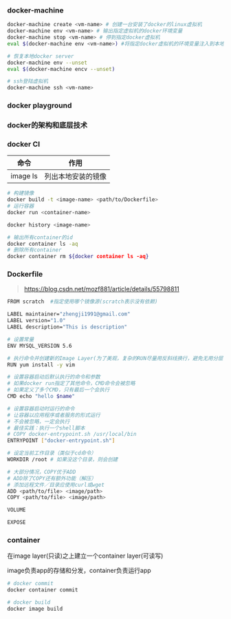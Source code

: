 ### docker-machine
```bash
docker-machine create <vm-name> # 创建一台安装了docker的linux虚拟机
docker-machine env <vm-name> # 输出指定虚拟机的docker环境变量
docker-machine stop <vm-name> # 停到指定docker虚拟机
eval $(docker-machine env <vm-name>) #将指定docker虚拟机的环境变量注入到本地系统环境

# 恢复本地docker server
docker-machine env --unset
eval $(docker-machine encv --unset)

# ssh登陆虚拟机
docker-machine ssh <vm-name>
```

### docker playground

### docker的架构和底层技术

### docker CI

命令	| 作用
---|---
image ls | 列出本地安装的镜像

```bash
# 构建镜像
docker build -t <image-name> <path/to/Dockerfile>
# 运行容器
docker run <container-name>

docker history <image-name>

# 输出所有container的id
docker container ls -aq
# 删除所有container
docker container rm ${docker container ls -aq}
```

### Dockerfile
> https://blog.csdn.net/mozf881/article/details/55798811

```bash
FROM scratch  #指定使用哪个镜像源(scratch表示没有依赖)

LABEL maintainer="zhengji1991@gmail.com"
LABEL version="1.0"
LABEL description="This is description"

# 设置常量
ENV MYSQL_VERSION 5.6

# 执行命令并创建新的Image Layer(为了美观，复杂的RUN尽量用反斜线换行，避免无用分层，合并多条命令成一行)
RUN yum install -y vim

# 设置容器启动后默认执行的命令和参数
# 如果docker run指定了其他命令，CMD命令会被忽略
# 如果定义了多个CMD，只有最后一个会执行
CMD echo "hello $name"

# 设置容器启动时运行的命令
# 让容器以应用程序或者服务的形式运行
# 不会被忽略，一定会执行
# 最佳实践：执行一个shell脚本
# COPY docker-entrypoint.sh /usr/local/bin
ENTRYPOINT ["docker-entrypoint.sh"]

# 设定当前工作目录（类似于cd命令）
WORKDIR /root # 如果没这个目录，则会创建

# 大部分情况，COPY优于ADD
# ADD除了COPY还有额外功能（解压）
# 添加远程文件／目录应使用curl或wget
ADD <path/to/file> <image/path>
COPY <path/to/file> <image/path>

VOLUME 

EXPOSE
``` 

### container
在image layer(只读)之上建立一个container layer(可读写)

image负责app的存储和分发，container负责运行app

```bash
# docker commit
docker container commit 

# docker build
docker image build
```
